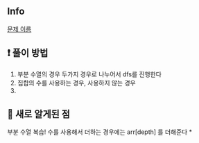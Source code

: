 ## Info
<a href="문제 주소" rel="nofollow">문제 이름</a>

## ❗ 풀이 방법
1. 부분 수열의 경우 두가지 경우로 나누어서 dfs를 진행한다
2. 집합의 수를 사용하는 경우, 사용하지 않는 경우
3. 

## 🙂 새로 알게된 점
부분 수열 복습! 수를 사용해서 더하는 경우에는 arr[depth] 를 더해준다
* 

